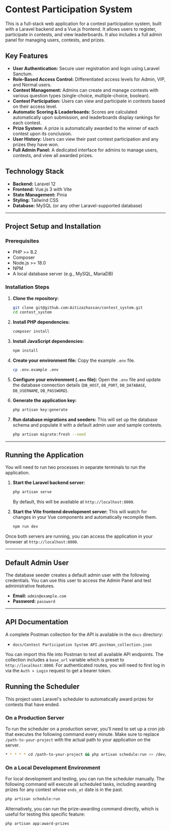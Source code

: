 # Contest Participation System

This is a full-stack web application for a contest participation system, built with a Laravel backend and a Vue.js frontend. It allows users to register, participate in contests, and view leaderboards. It also includes a full admin panel for managing users, contests, and prizes.

## Key Features

-   **User Authentication:** Secure user registration and login using Laravel Sanctum.
-   **Role-Based Access Control:** Differentiated access levels for Admin, VIP, and Normal users.
-   **Contest Management:** Admins can create and manage contests with various question types (single-choice, multiple-choice, boolean).
-   **Contest Participation:** Users can view and participate in contests based on their access level.
-   **Automatic Scoring & Leaderboards:** Scores are calculated automatically upon submission, and leaderboards display rankings for each contest.
-   **Prize System:** A prize is automatically awarded to the winner of each contest upon its conclusion.
-   **User History:** Users can view their past contest participation and any prizes they have won.
-   **Full Admin Panel:** A dedicated interface for admins to manage users, contests, and view all awarded prizes.

## Technology Stack

-   **Backend:** Laravel 12
-   **Frontend:** Vue.js 3 with Vite
-   **State Management:** Pinia
-   **Styling:** Tailwind CSS
-   **Database:** MySQL (or any other Laravel-supported database)

---

## Project Setup and Installation

### Prerequisites

-   PHP >= 8.2
-   Composer
-   Node.js >= 18.0
-   NPM
-   A local database server (e.g., MySQL, MariaDB)

### Installation Steps

1.  **Clone the repository:**
    ```bash
    git clone git@github.com:Aitizazhassan/contest_system.git
    cd contest_system
    ```

2.  **Install PHP dependencies:**
    ```bash
    composer install
    ```

3.  **Install JavaScript dependencies:**
    ```bash
    npm install
    ```

4.  **Create your environment file:**
    Copy the example `.env` file.
    ```bash
    cp .env.example .env
    ```

5.  **Configure your environment (`.env` file):**
    Open the `.env` file and update the database connection details (`DB_HOST`, `DB_PORT`, `DB_DATABASE`, `DB_USERNAME`, `DB_PASSWORD`).

6.  **Generate the application key:**
    ```bash
    php artisan key:generate
    ```

7.  **Run database migrations and seeders:**
    This will set up the database schema and populate it with a default admin user and sample contests.
    ```bash
    php artisan migrate:fresh --seed
    ```

---

## Running the Application

You will need to run two processes in separate terminals to run the application.

1.  **Start the Laravel backend server:**
    ```bash
    php artisan serve
    ```
    By default, this will be available at `http://localhost:8000`.

2.  **Start the Vite frontend development server:**
    This will watch for changes in your Vue components and automatically recompile them.
    ```bash
    npm run dev
    ```

Once both servers are running, you can access the application in your browser at `http://localhost:8000`.

---

## Default Admin User

The database seeder creates a default admin user with the following credentials. You can use this user to access the Admin Panel and test administrative features.

-   **Email:** `admin@example.com`
-   **Password:** `password`

---

## API Documentation

A complete Postman collection for the API is available in the `docs` directory:

-   `docs/Contest Participation System API.postman_collection.json`

You can import this file into Postman to test all available API endpoints. The collection includes a `base_url` variable which is preset to `http://localhost:8000`. For authenticated routes, you will need to first log in via the `Auth > Login` request to get a bearer token.

## Running the Scheduler

This project uses Laravel's scheduler to automatically award prizes for contests that have ended. 

### On a Production Server

To run the scheduler on a production server, you'll need to set up a cron job that executes the following command every minute. Make sure to replace `/path-to-your-project` with the actual path to your application on the server.

```bash
* * * * * cd /path-to-your-project && php artisan schedule:run >> /dev/null 2>&1
```

### On a Local Development Environment

For local development and testing, you can run the scheduler manually. The following command will execute all scheduled tasks, including awarding prizes for any contest whose `ends_at` date is in the past.

```bash
php artisan schedule:run
```

Alternatively, you can run the prize-awarding command directly, which is useful for testing this specific feature:

```bash
php artisan app:award-prizes
```
